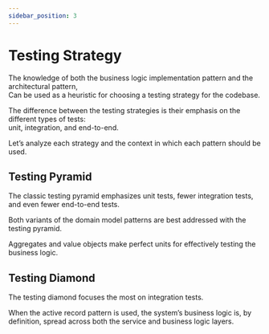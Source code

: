 ```yaml
---
sidebar_position: 3
---
```


# Testing Strategy

The knowledge of both the business logic implementation pattern and the architectural pattern,  
Can be used as a heuristic for choosing a testing strategy for the codebase.

The difference between the testing strategies is their emphasis on the different types of tests:  
unit, integration, and end-to-end.

Let’s analyze each strategy and the context in which each pattern should be used.

## Testing Pyramid

The classic testing pyramid emphasizes unit tests, fewer integration tests, and even fewer end-to-end tests.

Both variants of the domain model patterns are best addressed with the testing pyramid.

Aggregates and value objects make perfect units for effectively testing the business logic.

## Testing Diamond

The testing diamond focuses the most on integration tests.

When the active record pattern is used, the system’s business logic is, by definition, spread across both the
service and business logic layers.
